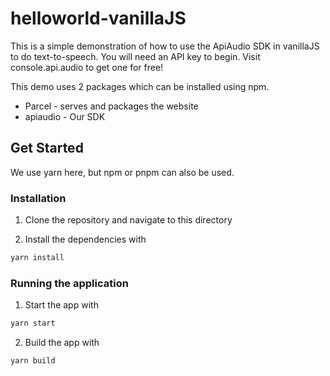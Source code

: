 # helloworld-vanillaJS

This is a simple demonstration of how to use the ApiAudio SDK in vanillaJS to do text-to-speech. You will need an API key to begin. Visit console.api.audio to get one for free!

This demo uses 2 packages which can be installed using npm.

- Parcel - serves and packages the website
- apiaudio - Our SDK

## Get Started

We use yarn here, but npm or pnpm can also be used.

### Installation

1. Clone the repository and navigate to this directory

2. Install the dependencies with

```bash
yarn install
```

### Running the application

1. Start the app with

```bash
yarn start
```

2. Build the app with

```bash
yarn build
```

